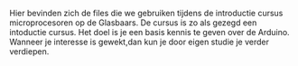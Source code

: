 Hier bevinden zich de files die we gebruiken tijdens de introductie cursus microprocesoren op de Glasbaars. De cursus is zo als gezegd een intoductie cursus. Het doel is je een basis kennis te geven over de Arduino. Wanneer je interesse is gewekt,dan kun je door eigen studie je verder verdiepen. 